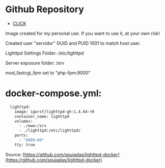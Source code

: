 # Github Repository

- [CLICK](https://github.com/igorferreir4/docker/tree/main/imagens)

Image created for my personal use.
If you want to use it, at your own risk!

Created user "servidor" GUID and PUID 1001 to match host user.

Lighttpd Settings Folder: /etc/lighttpd

Server exposure folder: /srv

mod_fastcgi_fpm set to "php-fpm:9000"



# docker-compose.yml:
```sh
  lighttpd:
    image: igorsf/lighttpd-gh:1.4.64-r0
    container_name: lighttpd
    volumes:
      - ./www:/srv
      - ./lighttpd:/etc/lighttpd/
    ports:
      - "8080:80"
    tty: true
```


Source: [https://github.com/spujadas/lighttpd-docker](https://github.com/spujadas/lighttpd-docker)
